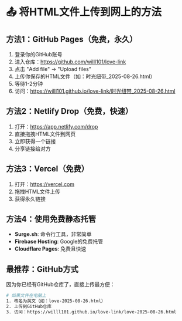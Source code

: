 # 📤 将HTML文件上传到网上的方法

## 方法1：GitHub Pages（免费，永久）
1. 登录你的GitHub账号
2. 进入仓库：https://github.com/willl101/love-link
3. 点击 "Add file" → "Upload files"
4. 上传你保存的HTML文件（如：时光纽带_2025-08-26.html）
5. 等待1-2分钟
6. 访问：https://willl101.github.io/love-link/时光纽带_2025-08-26.html

## 方法2：Netlify Drop（免费，快速）
1. 打开：https://app.netlify.com/drop
2. 直接拖拽HTML文件到网页
3. 立即获得一个链接
4. 分享链接给对方

## 方法3：Vercel（免费）
1. 打开：https://vercel.com
2. 拖拽HTML文件上传
3. 获得永久链接

## 方法4：使用免费静态托管
- **Surge.sh**: 命令行工具，非常简单
- **Firebase Hosting**: Google的免费托管
- **Cloudflare Pages**: 免费且快速

## 最推荐：GitHub方式
因为你已经有GitHub仓库了，直接上传最方便：

```bash
# 如果文件在电脑上
1. 改名为英文（如：love-2025-08-26.html）
2. 上传到GitHub仓库
3. 访问：https://willl101.github.io/love-link/love-2025-08-26.html
```